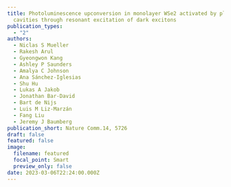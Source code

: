```yaml
---
title: Photoluminescence upconversion in monolayer WSe2 activated by plasmonic
  cavities through resonant excitation of dark excitons
publication_types:
  - "2"
authors:
  - Niclas S Mueller
  - Rakesh Arul
  - Gyeongwon Kang
  - Ashley P Saunders
  - Amalya C Johnson
  - Ana Sánchez-Iglesias
  - Shu Hu
  - Lukas A Jakob
  - Jonathan Bar-David
  - Bart de Nijs
  - Luis M Liz-Marzán
  - Fang Liu
  - Jeremy J Baumberg
publication_short: Nature Comm.14, 5726
draft: false
featured: false
image:
  filename: featured
  focal_point: Smart
  preview_only: false
date: 2023-03-06T22:24:00.000Z
---
```

